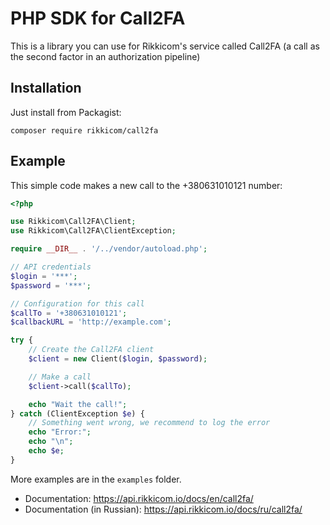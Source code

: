 # PHP SDK for Call2FA

This is a library you can use for Rikkicom's service called Call2FA (a call as the second factor in an authorization pipeline)

## Installation

Just install from Packagist:

```
composer require rikkicom/call2fa
```

## Example

This simple code makes a new call to the +380631010121 number:

```php
<?php

use Rikkicom\Call2FA\Client;
use Rikkicom\Call2FA\ClientException;

require __DIR__ . '/../vendor/autoload.php';

// API credentials
$login = '***';
$password = '***';

// Configuration for this call
$callTo = '+380631010121';
$callbackURL = 'http://example.com';

try {
    // Create the Call2FA client
    $client = new Client($login, $password);

    // Make a call
    $client->call($callTo);

    echo "Wait the call!";
} catch (ClientException $e) {
    // Something went wrong, we recommend to log the error
    echo "Error:";
    echo "\n";
    echo $e;
}
```

More examples are in the `examples` folder.

- Documentation: https://api.rikkicom.io/docs/en/call2fa/
- Documentation (in Russian): https://api.rikkicom.io/docs/ru/call2fa/
